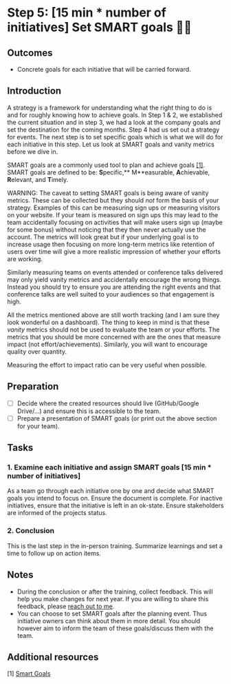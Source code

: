 # Step 5: [15 min * number of initiatives] Set SMART goals 🏃‍♀️

## Outcomes

- Concrete goals for each initiative that will be carried forward.

## Introduction

A strategy is a framework for understanding what the right thing to do is and for roughly knowing how to achieve goals. In Step 1 & 2, we established the current situation and in step 3, we had a look at the company goals and set the destination for the coming months. Step 4 had us set out a strategy for events. The next step is to set specific goals which is what we will do for each initiative in this step. Let us look at SMART goals and vanity metrics before we dive in.

SMART goals are a commonly used tool to plan and achieve goals [[1]](ttps://www.mindtools.com/pages/article/smart-goals.htm). SMART goals are defined to be: **S**pecific,** M**easurable, **A**chievable, **R**elevant, and **T**imely.

WARNING: The caveat to setting SMART goals is being aware of vanity metrics. These can be collected but they should _not_ form the basis of your strategy. Examples of this can be measuring sign ups or measuring visitors on your website. If your team is measured on sign ups this may lead to the team accidentally focusing on activities that will make users sign up (maybe for some bonus) without noticing that they then never actually use the account. The metrics will look great but if your underlying goal is to increase usage then focusing on more long-term metrics like retention of users over time will give a more realistic impression of whether your efforts are working.

Similarly measuring teams on events attended or conference talks delivered may only yield vanity metrics and accidentally encourage the wrong things. Instead you should try to ensure you are attending the right events and that conference talks are well suited to your audiences so that engagement is high.

All the metrics mentioned above are still worth tracking (and I am sure they look wonderful on a dashboard). The thing to keep in mind is that these _vanity_ metrics should not be used to evaluate the team or your efforts. The metrics that you should be more concerned with are the ones that measure impact (not effort/achievements). Similarly, you will want to encourage quality over quantity.

Measuring the effort to impact ratio can be very useful when possible.

## Preparation

- [ ] Decide where the created resources should live (GitHub/Google Drive/...) and ensure this is accessible to the team.
- [ ] Prepare a presentation of SMART goals (or print out the above section for your team).

## Tasks

### 1. Examine each initiative and assign SMART goals [15 min * number of initiatives]

As a team go through each initiative one by one and decide what SMART goals you intend to focus on. Ensure the document is complete. For inactive initiatives, ensure that the initiative is left in an ok-state. Ensure stakeholders are informed of the projects status.

### 2. Conclusion
This is the last step in the in-person training. Summarize learnings and set a time to follow up on action items.

## Notes

- During the conclusion or after the training, collect feedback. This will help you make changes for next year. If you are willing to share this feedback, please [reach out to me](https://naomi.codes/).
- You can choose to set SMART goals after the planning event. Thus initiative owners can think about them in more detail. You should however aim to inform the team of these goals/discuss them with the team.

## Additional resources

[1] [Smart Goals](https://www.mindtools.com/pages/article/smart-goals.htm)
